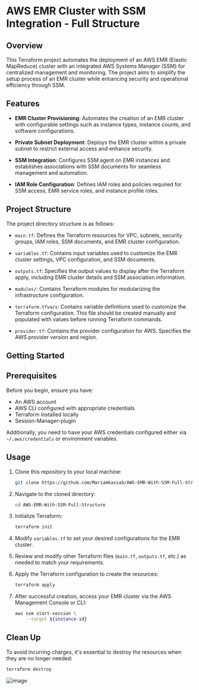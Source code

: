 # AWS EMR Cluster with SSM Integration - Full Structure

## Overview

This Terraform project automates the deployment of an AWS EMR (Elastic MapReduce) cluster with an integrated AWS Systems Manager (SSM) for centralized management and monitoring. The project aims to simplify the setup process of an EMR cluster while enhancing security and operational efficiency through SSM.

## Features

- **EMR Cluster Provisioning**: Automates the creation of an EMR cluster with configurable settings such as instance types, instance counts, and software configurations.
  
- **Private Subnet Deployment**: Deploys the EMR cluster within a private subnet to restrict external access and enhance security.
  
- **SSM Integration**: Configures SSM agent on EMR instances and establishes associations with SSM documents for seamless management and automation.
  
- **IAM Role Configuration**: Defines IAM roles and policies required for SSM access, EMR service roles, and instance profile roles.

## Project Structure

The project directory structure is as follows:

- `main.tf`: Defines the Terraform resources for VPC, subnets, security groups, IAM roles, SSM documents, and EMR cluster configuration.

- `variables.tf`: Contains input variables used to customize the EMR cluster settings, VPC configuration, and SSM documents.

- `outputs.tf`: Specifies the output values to display after the Terraform apply, including EMR cluster details and SSM association information.

- `modules/`: Contains Terraform modules for modularizing the infrastructure configuration.
  
- `terraform.tfvars`: Contains variable definitions used to customize the Terraform configuration. This file should be created manually and populated with values before running Terraform commands.

- `provider.tf`: Contains the provider configuration for AWS. Specifies the AWS provider version and region.

## Getting Started

## Prerequisites

Before you begin, ensure you have:

- An AWS account
- AWS CLI configured with appropriate credentials
- Terraform installed locally
- Session-Manager-plugin

Additionally, you need to have your AWS credentials configured either via `~/.aws/credentials` or environment variables.

## Usage

1. Clone this repository to your local machine:

    ```bash
    git clone https://github.com/Mariamkassab/AWS-EMR-With-SSM-Full-Structure
    ```

2. Navigate to the cloned directory:

    ```bash
    cd AWS-EMR-With-SSM-Full-Structure
    ```

3. Initialize Terraform:

    ```bash
    terraform init
    ```

4. Modify `variables.tf` to set your desired configurations for the EMR cluster.

5. Review and modify other Terraform files (`main.tf`, `outputs.tf`, etc.) as needed to match your requirements.

6. Apply the Terraform configuration to create the resources:

    ```bash
    terraform apply
    ```

7. After successful creation, access your EMR cluster via the AWS Management Console or CLI:
    ```bash
    aws ssm start-session \
        --target ${instance-id}
    ```


## Clean Up

To avoid incurring charges, it's essential to destroy the resources when they are no longer needed:

```bash
terraform destroy
```



![image](https://github.com/Mariamkassab/AWS-EMR-With-SSM-Full-Structure/assets/123699968/370ce08e-f2dd-4e57-8dd0-bcabe7bc794b)
